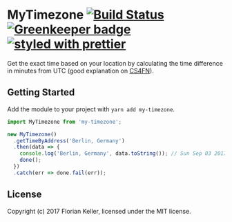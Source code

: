 # MyTimezone [![Build Status](https://travis-ci.org/ffflorian/my-timezone.svg?branch=master)](https://travis-ci.org/ffflorian/my-timezone) [![Greenkeeper badge](https://badges.greenkeeper.io/ffflorian/my-timezone.svg)](https://greenkeeper.io/) [![styled with prettier](https://img.shields.io/badge/styled_with-prettier-ff69b4.svg)](https://github.com/prettier/prettier)

Get the exact time based on your location by calculating the time difference in minutes from UTC (good explanation on [CS4FN](http://www.cs4fn.org/mobile/owntimezone.php)).

## Getting Started
Add the module to your project with `yarn add my-timezone`.

```ts
import MyTimezone from 'my-timezone';

new MyTimezone()
  .getTimeByAddress('Berlin, Germany')
  .then(data => {
    console.log('Berlin, Germany', data.toString()); // Sun Sep 03 2017 14:29:49 GMT+0200
    done();
  })
  .catch(err => done.fail(err));
```

## License
Copyright (c) 2017 Florian Keller,
licensed under the MIT license.
